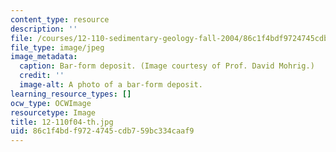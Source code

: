 ```yaml
---
content_type: resource
description: ''
file: /courses/12-110-sedimentary-geology-fall-2004/86c1f4bdf9724745cdb759bc334caaf9_12-110f04-th.jpg
file_type: image/jpeg
image_metadata:
  caption: Bar-form deposit. (Image courtesy of Prof. David Mohrig.)
  credit: ''
  image-alt: A photo of a bar-form deposit.
learning_resource_types: []
ocw_type: OCWImage
resourcetype: Image
title: 12-110f04-th.jpg
uid: 86c1f4bd-f972-4745-cdb7-59bc334caaf9
---
```

